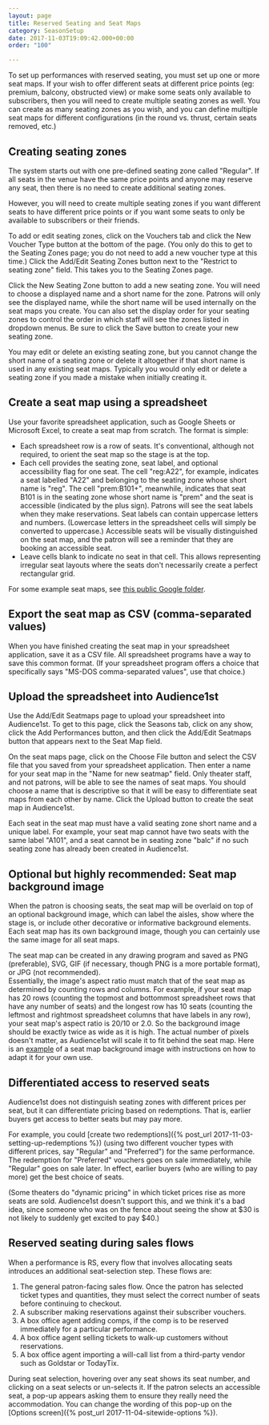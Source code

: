 ```yaml
---
layout: page
title: Reserved Seating and Seat Maps
category: SeasonSetup
date: 2017-11-03T19:09:42.000+00:00
order: "100"

---
```

To set up performances with reserved seating, you must set up one or more seat maps.  If your wish to offer different seats at different price points (eg: premium, balcony, obstructed view) or make some seats only available to subscribers, then you will need to create multiple seating zones as well.  You can create as many seating zones as you wish, and you can define multiple seat maps for different configurations (in the round vs. thrust, certain seats removed, etc.)

## Creating seating zones

The system starts out with one pre-defined seating zone called "Regular". If all seats in the venue have the same price points and anyone may reserve any seat, then there is no need to create additional seating zones.

However, you will need to create multiple seating zones if you want different seats to have different price points or if you want some seats to only be available to subscribers or their friends.

To add or edit seating zones, click on the Vouchers tab and click the New Voucher Type button at the bottom of the page. (You only do this to get to the Seating Zones page; you do not need to add a new voucher type at this time.) Click the Add/Edit Seating Zones button next to the "Restrict to seating zone" field. This takes you to the Seating Zones page.

Click the New Seating Zone button to add a new seating zone. You will need to choose a displayed name and a short name for the zone. Patrons will only see the displayed name, while the short name will be used internally on the seat maps you create. You can also set the display order for your seating zones to control the order in which staff will see the zones listed in dropdown menus. Be sure to click the Save button to create your new seating zone.

You may edit or delete an existing seating zone, but you cannot change the short name of a seating zone or delete it altogether if that short name is used in any existing seat maps. Typically you would only edit or delete a seating zone if you made a mistake when initially creating it.

## Create a seat map using a spreadsheet

Use your favorite spreadsheet application, such as Google Sheets or Microsoft Excel, to create a seat map from scratch. The format is simple:

* Each spreadsheet row is a row of seats.  It's conventional, although not required, to orient the seat map so the stage is at the top.
* Each cell provides the seating zone, seat label, and optional accessibility flag for one seat. The cell "reg:A22", for example, indicates a seat  labelled "A22" and belonging to the seating zone whose short name is "reg".  The cell "prem:B101+", meanwhile, indicates that seat B101 is in the seating zone whose short name is "prem" and the seat is accessible (indicated by the plus sign).  Patrons will see the seat labels when they make reservations.  Seat labels can contain uppercase letters and numbers. (Lowercase letters in the spreadsheet cells will simply be converted to uppercase.) Accessible seats will be visually distinguished on the seat map, and the patron will see a reminder that they are booking an accessible seat.
* Leave cells blank to indicate no seat in that cell.  This allows
  representing irregular seat layouts where the seats don't necessarily
  create a perfect rectangular grid.

For some example seat maps, see [this public Google folder](https://drive.google.com/drive/u/0/folders/1apFWPFlGIXhNV8XHHGUQiJjOybyOqa0q).

## Export the seat map as CSV (comma-separated values)

When you have finished creating the seat map in your spreadsheet application, save it as a CSV file.  All spreadsheet programs have a way to save this common format.  (If your spreadsheet program offers a choice that specifically says "MS-DOS comma-separated values", use that choice.)

## Upload the spreadsheet into Audience1st

Use the Add/Edit Seatmaps page to upload your spreadsheet into Audience1st. To get to this page, click the Seasons tab, click on any show, click the Add Performances button, and then click the Add/Edit Seatmaps button that appears next to the Seat Map field.

On the seat maps page, click on the Choose File button and select the CSV file that you saved from your spreadsheet application. Then enter a name for your seat map in the "Name for new seatmap" field. Only theater staff, and not patrons, will be able to see the names of seat maps. You should choose a name that is descriptive so that it will be easy to differentiate seat maps from each other by name. Click the Upload button to create the seat map in Audience1st.

Each seat in the seat map must have a valid seating zone short name and a unique label. For example, your seat map cannot have two seats with the same label "A101", and a seat cannot be in seating zone "balc" if no such seating zone has already been created in Audience1st.

## Optional but highly recommended: Seat map background image

When the patron is choosing seats, the seat map will be overlaid on top
of an optional background image, which can label the aisles, show
where the stage is, or include other decorative or informative
background elements.  Each seat map has its own background image,
though you can certainly use the same image for all seat maps.

The seat map can be created in any drawing program and saved as PNG
(preferable), SVG, GIF (if necessary, though PNG is a more portable
format), or JPG (not recommended).  
Essentially, the image's aspect ratio must match that of the seat map as determined
by counting rows and columns.  For example, if your seat map has 20
rows (counting the topmost and bottommost spreadsheet rows that have any number of
seats) and the longest row has 10 seats (counting the leftmost and
rightmost spreadsheet columns that have labels in any row), your seat
map's aspect ratio is 20/10 or 2.0.  So the background image should be
exactly twice as wide as it is high.  The actual number of pixels
doesn't matter, as Audience1st will scale it to fit behind the seat map.
Here is an
[example](https://drive.google.com/open?id=1sX6Hl3Y9dqBwJEyzA8UzPMESyO3fg9toX_DLMX25jsk)
of a seat map background image with instructions on how to adapt it
for your own use.

## Differentiated access to reserved seats

Audience1st does not distinguish seating zones with different prices
per seat, but it can differentiate pricing based on redemptions.  That
is, earlier buyers get access to better seats but may pay more.

For example, you could \[create two redemptions\]({% post_url
2017-11-03-setting-up-redemptions %}) (using two different
voucher types with different prices, say
"Regular" and "Preferred") for the same performance.
The redemption for "Preferred" vouchers goes on sale immediately,
while "Regular" goes on sale later.  In effect, earlier buyers (who
are willing to pay more) get the best choice of seats.

(Some theaters do "dynamic pricing" in which ticket prices rise as
more seats are sold.  Audience1st doesn't support this, and we think
it's a bad idea, since someone who was on the fence about seeing the
show at $30 is not likely to suddenly get excited to pay $40.)

## Reserved seating during sales flows

When a performance is RS, every flow that involves allocating
seats introduces an additional seat-selection step.  These flows are:

1. The general patron-facing sales flow.  Once the patron has selected
   ticket types and quantities, they must select the correct number of
   seats before continuing to checkout.
2. A subscriber making reservations against their subscriber vouchers.
3. A box office agent adding comps, if the comp is to be reserved
   immediately for a particular performance.
4. A box office agent selling tickets to walk-up customers
   without reservations.
5. A box office agent importing a will-call list from a third-party
   vendor such as Goldstar or TodayTix.

During seat selection, hovering over any seat shows its seat number,
and clicking on a seat selects or un-selects it.  If the patron
selects an accessible seat, a pop-up appears asking them to ensure
they really need the accommodation.  You can change the wording of
this pop-up on the \[Options screen\]({% post_url
2017-11-04-sitewide-options %}).